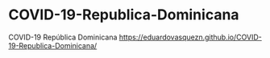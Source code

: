 # COVID-19-Republica-Dominicana
COVID-19 República Dominicana
https://eduardovasquezn.github.io/COVID-19-Republica-Dominicana/

